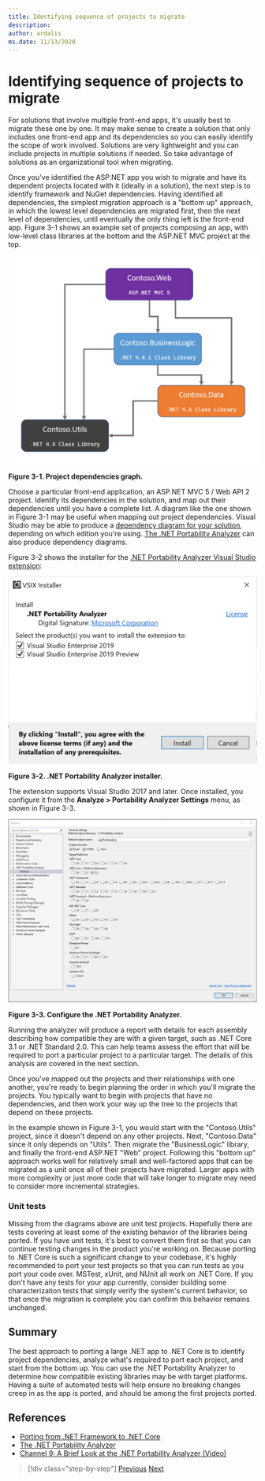 ```yaml
---
title: Identifying sequence of projects to migrate
description: 
author: ardalis
ms.date: 11/13/2020
---
```


# Identifying sequence of projects to migrate

For solutions that involve multiple front-end apps, it's usually best to migrate these one by one. It may make sense to create a solution that only includes one front-end app and its dependencies so you can easily identify the scope of work involved. Solutions are very lightweight and you can include projects in multiple solutions if needed. So take advantage of solutions as an organizational tool when migrating.

Once you've identified the ASP.NET app you wish to migrate and have its dependent projects located with it (ideally in a solution), the next step is to identify framework and NuGet dependencies. Having identified all dependencies, the simplest migration approach is a "bottom up" approach, in which the lowest level dependencies are migrated first, then the next level of dependencies, until eventually the only thing left is the front-end app. Figure 3-1 shows an example set of projects composing an app, with low-level class libraries at the bottom and the ASP.NET MVC project at the top.

![Project dependencies](./media/Figure3-1.png)

**Figure 3-1. Project dependencies graph.**

Choose a particular front-end application, an ASP.NET MVC 5 / Web API 2 project. Identify its dependencies in the solution, and map out their dependencies until you have a complete list. A diagram like the one shown in Figure 3-1 may be useful when mapping out project dependencies. Visual Studio may be able to produce a [dependency diagram for your solution](https://docs.microsoft.com/visualstudio/modeling/create-layer-diagrams-from-your-code), depending on which edition you're using. [The .NET Portability Analyzer](https://docs.microsoft.com/dotnet/standard/analyzers/portability-analyzer) can also produce dependency diagrams.

Figure 3-2 shows the installer for the [.NET Portability Analyzer Visual Studio extension](https://marketplace.visualstudio.com/items?itemName=ConnieYau.NETPortabilityAnalyzer):

![Install .NET Portability Analyzer extension](./media/Figure3-2.png)

**Figure 3-2. .NET Portability Analyzer installer.**

The extension supports Visual Studio 2017 and later. Once installed, you configure it from the **Analyze > Portability Analyzer Settings** menu, as shown in Figure 3-3.

![Configure the .NET Portability Analyzer extension](./media/Figure3-3.png)

**Figure 3-3. Configure the .NET Portability Analyzer.**

Running the analyzer will produce a report with details for each assembly describing how compatible they are with a given target, such as .NET Core 3.1 or .NET Standard 2.0. This can help teams assess the effort that will be required to port a particular project to a particular target. The details of this analysis are covered in the next section.

Once you've mapped out the projects and their relationships with one another, you're ready to begin planning the order in which you'll migrate the projects. You typically want to begin with projects that have no dependencies, and then work your way up the tree to the projects that depend on these projects.

In the example shown in Figure 3-1, you would start with the "Contoso.Utils" project, since it doesn't depend on any other projects. Next, "Contoso.Data" since it only depends on "Utils". Then migrate the "BusinessLogic" library, and finally the front-end ASP.NET "Web" project. Following this "bottom up" approach works well for relatively small and well-factored apps that can be migrated as a unit once all of their projects have migrated. Larger apps with more complexity or just more code that will take longer to migrate may need to consider more incremental strategies.

### Unit tests

Missing from the diagrams above are unit test projects. Hopefully there are tests covering at least some of the existing behavior of the libraries being ported. If you have unit tests, it's best to convert them first so that you can continue testing changes in the product you're working on. Because porting to .NET Core is such a significant change to your codebase, it's highly recommended to port your test projects so that you can run tests as you port your code over. MSTest, xUnit, and NUnit all work on .NET Core. If you don't have any tests for your app currently, consider building some characterization tests that simply verify the system's current behavior, so that once the migration is complete you can confirm this behavior remains unchanged.

## Summary

The best approach to porting a large .NET app to .NET Core is to identify project dependencies, analyze what's required to port each project, and start from the bottom up. You can use the .NET Portability Analyzer to determine how compatible existing libraries may be with target platforms. Having a suite of automated tests will help ensure no breaking changes creep in as the app is ported, and should be among the first projects ported.

## References

- [Porting from .NET Framework to .NET Core](https://docs.microsoft.com/dotnet/core/porting/)
- [The .NET Portability Analyzer](https://docs.microsoft.com/dotnet/standard/analyzers/portability-analyzer)
- [Channel 9: A Brief Look at the .NET Portability Analyzer (Video)](https://channel9.msdn.com/Blogs/Seth-Juarez/A-Brief-Look-at-the-NET-Portability-Analyzer)

>[!div class="step-by-step"]
>[Previous](migrate-large-solutions.md)
>[Next](understand-update-dependencies.md)
